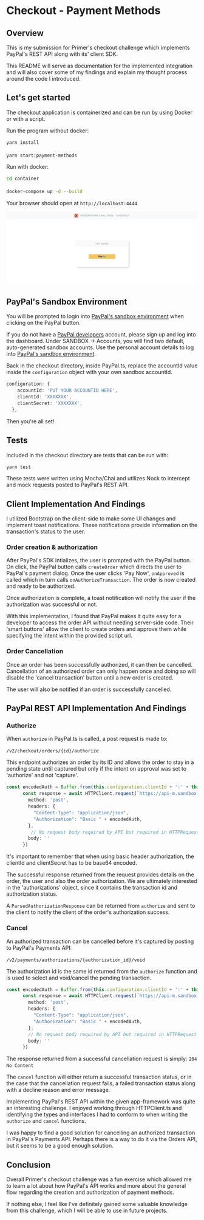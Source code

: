 # Checkout - Payment Methods

## Overview
This is my submission for Primer's checkout challenge which implements PayPal's REST API along with its' client SDK.

This README will serve as documentation for the implemented integration and will also cover some of my findings and explain my thought process around the code I introduced.

## Let's get started

The checkout application is containerized and can be run by using Docker or with a script.

Run the program without docker:

```bash
yarn install

yarn start:payment-methods
```
Run with docker:
```bash
cd container

docker-compose up -d --build
```

Your browser should open at `http://localhost:4444`

![Client Home](./assets/client-home.png)


## PayPal's Sandbox Environment
You will be prompted to login into [PayPal's sandbox environment](https://www.sandbox.paypal.com/signin)  when clicking on the PayPal button.

If you do not have a [PayPal developers](https://developer.paypal.com/home) account, please sign up and log into the dashboard.
Under SANDBOX -> Accounts, you will find two default, auto-generated sandbox accounts. Use the personal account details to log into [PayPal's sandbox environment](https://www.sandbox.paypal.com/signin).

Back in the checkout directory, inside PayPal.ts, replace the accountId value inside the `configuration` object with your own sandbox accountId.

```typescript
configuration: {
    accountId: 'PUT YOUR ACCOUNTID HERE',
    clientId: 'XXXXXXX',
    clientSecret: 'XXXXXXX',
  },
```

Then you're all set!

## Tests
Included in the checkout directory are tests that can be run with: 

```bash
yarn test
```
These tests were written using Mocha/Chai and utilizes Nock to intercept and mock requests posted to PayPal's REST API.

## Client Implementation And Findings

I utilized Bootstrap on the client-side to make some UI changes and implement toast notifications. These notifications provide information on the transaction's status to the user.

### Order creation & authorization

After PayPal's SDK intializes, the user is prompted with the PayPal button. On click, the PayPal button calls `createOrder` which directs the user to PayPal's payment dialog.
Once the user clicks 'Pay Now', `onApproved` is called which in turn calls `onAuthorizeTransaction`. The order is now created and ready to be authorized.

Once authorization is complete, a toast notification will notify the user if the authorization was successful or not.

With this implementation, I found that PayPal makes it quite easy for a developer to access the order API without needing server-side code. Their 'smart buttons' allow the client to create orders and approve them while specifying the intent within the provided script url.

### Order Cancellation

Once an order has been successfully authorized, it can then be cancelled. Cancellation of an authorized order can only happen once and doing so will disable the 'cancel transaction' button until a new order is created. 

The user will also be notified if an order is successfully cancelled.

## PayPal REST API Implementation And Findings

### Authorize

When `authorize` in PayPal.ts is called, a post request is made to:

`/v2/checkout/orders/{id}/authorize`

This endpoint authorizes an order by its ID and allows the order to stay in a pending state until captured but only if the intent on approval was set to 'authorize' and not 'capture'.

```typescript
const encodedAuth = Buffer.from(this.configuration.clientId + ':' + this.configuration.clientSecret).toString('base64')
      const response = await HTTPClient.request(`https://api-m.sandbox.paypal.com/v2/checkout/orders/${request.paymentMethod.orderId}/authorize`, {
        method: 'post',
        headers: {
          "Content-Type": "application/json",
          "Authorization": "Basic " + encodedAuth,
        },
         // No request body required by API but required in HTTPRequest type
        body: ''
      })
```
It's important to remember that when using basic header authorization, the clientId and clientSecret has to be base64 encoded.

The successful response returned from the request provides details on the order, the user and also the order authorization. We are ultimately interested in the 'authorizations' object, since it contains the transaction id and authorization status.

A `ParsedAuthorizationResponse` can be returned from `authorize` and sent to the client to notify the client of the order's authorization success.

### Cancel

An authorized transaction can be cancelled before it's captured by posting to PayPal's Payments API:

`/v2/payments/authorizations/{authorization_id}/void`

The authorization id is the same id returned from the `authorize` function and is used to select and void/cancel the pending transaction.

```typescript 
const encodedAuth = Buffer.from(this.configuration.clientId + ':' + this.configuration.clientSecret).toString('base64')
      const response = await HTTPClient.request(`https://api-m.sandbox.paypal.com/v2/payments/authorizations/${request.processorTransactionId}/void`, {
        method: 'post',
        headers: {
          "Content-Type": "application/json",
          "Authorization": "Basic " + encodedAuth,
        },
        // No request body required by API but required in HTTPRequest type
        body: ''
      })
```
The response returned from a successful cancellation request is simply: ``204 No Content``

The `cancel` function will either return a successful transaction status, or in the case that the cancellation request fails, a failed transaction status along with a decline reason and error message.

Implementing PayPal's REST API within the given app-framework was quite an interesting challenge. I enjoyed working through HTTPClient.ts and identifying the types and interfaces I had to conform to when writing the `authorize` and `cancel` functions.

I was happy to find a good solution for cancelling an authorized transaction in PayPal's Payments API. Perhaps there is a way to do it via the Orders API, but it seems to be a good enough solution.

## Conclusion

Overall Primer's checkout challenge was a fun exercise which allowed me to learn a lot about how PayPal's API works and more about the general flow regarding the creation and authorization of payment methods. 

If nothing else, I feel like I've definitely gained some valuable knowledge from this challenge, which I will be able to use in future projects.